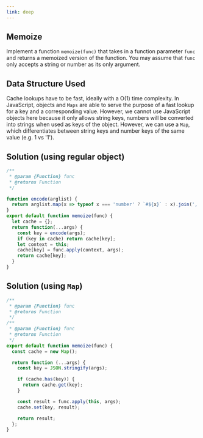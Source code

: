 ```yaml
---
link: deep
---
```

## Memoize
Implement a function `memoize(func)` that takes in a function parameter `func` and returns a memoized version of the function. You may assume that `func` only accepts a string or number as its only argument.

## Data Structure Used
Cache lookups have to be fast, ideally with a O(1) time complexity. In JavaScript, objects and `Maps` are able to serve the purpose of a fast lookup for a key and a corresponding value. However, we cannot use JavaScript objects here because it only allows string keys, numbers will be converted into strings when used as keys of the object. However, we can use a `Map`, which differentiates between string keys and number keys of the same value (e.g. 1 vs '1').



## Solution (using regular object)
```js
/**
 * @param {Function} func
 * @returns Function
 */

function encode(arglist) {
  return arglist.map(x => typeof x === 'number' ? `#${x}` : x).join(',');
}
export default function memoize(func) {
  let cache = {};
  return function(...args) {
    const key = encode(args);
    if (key in cache) return cache[key];
    let context = this;
    cache[key] = func.apply(context, args);
    return cache[key];
  }
}
```

## Solution (using `Map`)
```js
/**
 * @param {Function} func
 * @returns Function
 */
/**
 * @param {Function} func
 * @returns Function
 */
export default function memoize(func) {
  const cache = new Map();

  return function (...args) {
    const key = JSON.stringify(args);

    if (cache.has(key)) {
      return cache.get(key);
    }

    const result = func.apply(this, args);
    cache.set(key, result);

    return result;
  };
}
```
